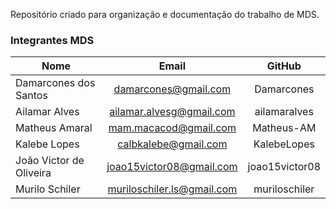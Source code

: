 Repositório criado para organização e documentação do trabalho de MDS.

### Integrantes MDS
**Nome** | **Email** | **GitHub** 
---------|:---------:|:----------:
Damarcones dos Santos | damarcones@gmail.com | Damarcones
Ailamar Alves   | ailamar.alvesg@gmail.com | ailamaralves
Matheus Amaral  | mam.macacod@gmail.com | Matheus-AM
Kalebe Lopes    | calbkalebe@gmail.com | KalebeLopes
João Victor de Oliveira| joao15victor08@gmail.com | joao15victor08
Murilo Schiler  | muriloschiler.ls@gmail.com | muriloschiler
